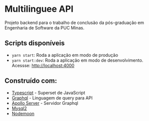 # Multilinguee API

Projeto backend para o trabalho de conclusão da pós-graduação em Engenharia de Software da PUC Minas.

## Scripts disponíveis

- `yarn start`: Roda a aplicação em modo de produção
- `yarn start:dev`: Roda a aplicação em modo de desenvolvimento. Acessse: [http://localhost:4000](http://localhost:4000)

## Construído com:

- [Typescript](https://www.typescriptlang.org/) - Superset de JavaScript
- [Graphql](https://graphql.org/) - Linguagem de query para API
- [Apollo Server](https://www.apollographql.com/docs/apollo-server/) - Servidor Graphql
- [Mysql2](https://www.npmjs.com/package/mysql2)
- [Nodemoon](https://www.npmjs.com/package/nodemon)
